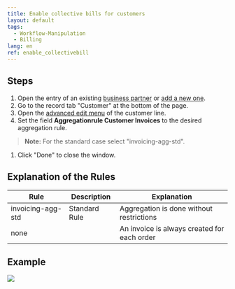 ```yaml
---
title: Enable collective bills for customers
layout: default
tags:
  - Workflow-Manipulation
  - Billing
lang: en
ref: enable_collectivebill
---
```


## Steps
1. Open the entry of an existing [business partner](Menu) or [add a new one](New_Business_Partner).
1. Go to the record tab "Customer" at the bottom of the page.
1. Open the [advanced edit menu](Open_AdvancedEditTab) of the customer line.
1. Set the field **Aggregationrule Customer Invoices** to the desired aggregation rule.
 >**Note:** For the standard case select "invoicing-agg-std".

1. Click "Done" to close the window.

## Explanation of the Rules
| Rule | Description | Explanation |
|---|---|---|
| invoicing-agg-std | Standard Rule | Aggregation is done without restrictions
| none | | An invoice is always created for each order

## Example
![](assets/Enable_CollectiveBill.gif)
